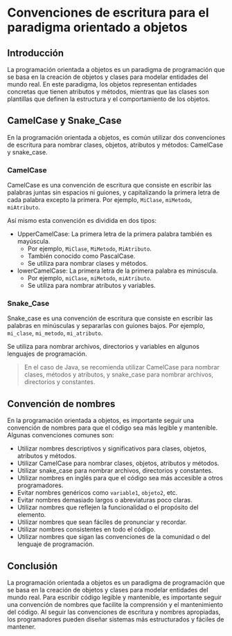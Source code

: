 # Convenciones de escritura para el paradigma orientado a objetos

## Introducción

La programación orientada a objetos es un paradigma de programación que se basa en la creación de objetos y clases para
modelar entidades del mundo real. En este paradigma, los objetos representan entidades concretas que tienen atributos y
métodos, mientras que las clases son plantillas que definen la estructura y el comportamiento de los objetos.

## CamelCase y Snake_Case

En la programación orientada a objetos, es común utilizar dos convenciones de escritura para nombrar clases, objetos,
atributos y métodos: CamelCase y snake_case.

### CamelCase

CamelCase es una convención de escritura que consiste en escribir las palabras juntas sin espacios ni guiones, y
capitalizando la primera letra de cada palabra excepto la primera. Por ejemplo, `MiClase`, `miMetodo`, `miAtributo`.

Así mismo esta convención es dividida en dos tipos:

* UpperCamelCase: La primera letra de la primera palabra también es mayúscula.
    * Por ejemplo, `MiClase`, `MiMetodo`, `MiAtributo`.
    * También conocido como PascalCase.
    * Se utiliza para nombrar clases y métodos.
* lowerCamelCase: La primera letra de la primera palabra es minúscula.
    * Por ejemplo, `miClase`, `miMetodo`, `miAtributo`.
    * Se utiliza para nombrar atributos y variables.

### Snake_Case

Snake_case es una convención de escritura que consiste en escribir las palabras en minúsculas y separarlas con guiones
bajos. Por ejemplo, `mi_clase`, `mi_metodo`, `mi_atributo`.

Se utiliza para nombrar archivos, directorios y variables en algunos lenguajes de programación.

> En el caso de Java, se recomienda utilizar CamelCase para nombrar clases, métodos y atributos, y snake_case para
> nombrar archivos, directorios y constantes.

## Convención de nombres

En la programación orientada a objetos, es importante seguir una convención de nombres para que el código sea más
legible y mantenible. Algunas convenciones comunes son:

* Utilizar nombres descriptivos y significativos para clases, objetos, atributos y métodos.
* Utilizar CamelCase para nombrar clases, objetos, atributos y métodos.
* Utilizar snake_case para nombrar archivos, directorios y constantes.
* Utilizar nombres en inglés para que el código sea más accesible a otros programadores.
* Evitar nombres genéricos como `variable1`, `objeto2`, etc.
* Evitar nombres demasiado largos o abreviaturas poco claras.
* Utilizar nombres que reflejen la funcionalidad o el propósito del elemento.
* Utilizar nombres que sean fáciles de pronunciar y recordar.
* Utilizar nombres consistentes en todo el código.
* Utilizar nombres que sigan las convenciones de la comunidad o del lenguaje de programación.

## Conclusión

La programación orientada a objetos es un paradigma de programación que se basa en la creación de objetos y clases para
modelar entidades del mundo real. Para escribir código legible y mantenible, es importante seguir una convención de
nombres que facilite la comprensión y el mantenimiento del código. Al seguir las convenciones de escritura y nombres
apropiadas, los programadores pueden diseñar sistemas más estructurados y fáciles de mantener.